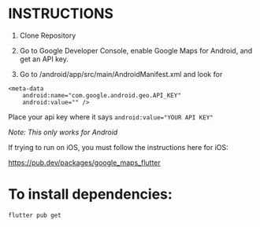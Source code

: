 # INSTRUCTIONS

1) Clone Repository

2) Go to Google Developer Console, enable Google Maps for Android, and get an API key.

3) Go to /android/app/src/main/AndroidManifest.xml and look for

```
<meta-data
    android:name="com.google.android.geo.API_KEY"
    android:value="" />
```

Place your api key where it says `android:value="YOUR API KEY"`

*Note: This only works for Android*

If trying to run on iOS, you must follow the instructions here for iOS:

https://pub.dev/packages/google_maps_flutter

# To install dependencies:

```flutter pub get```
